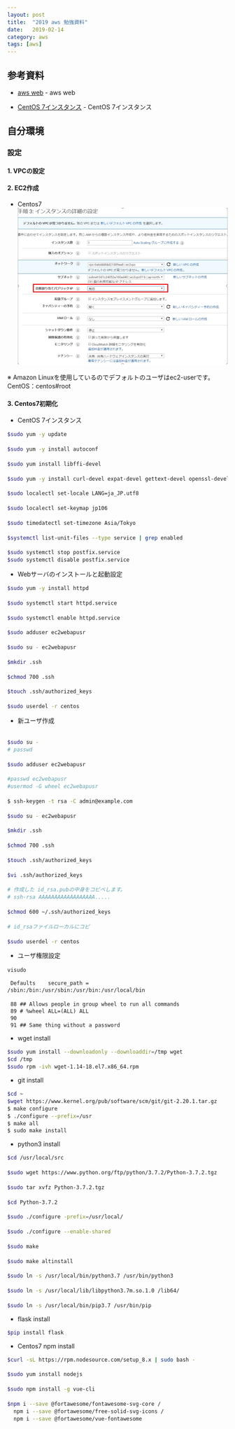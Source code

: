 ```yaml
---
layout: post
title:  "2019 aws 勉強資料"
date:   2019-02-14
category: aws
tags: [aws]
---
```


## 参考資料

- [aws web](https://aws.amazon.com/jp/) - aws web

- [CentOS 7インスタンス](https://dev.classmethod.jp/cloud/aws/centos7-initial-settings/) - CentOS 7インスタンス


## 自分環境





### 設定

#### 1. VPCの設定


#### 2. EC2作成
- Centos7
![EC2設定](https://raw.githubusercontent.com/meihaoGit/meihaoGit.github.io/master/assets/images/img/ec2setting.jpg)

※ Amazon Linuxを使用しているのでデフォルトのユーザはec2-userです。
       CentOS：centos#root
    
#### 3. Centos7初期化   

- CentOS 7インスタンス

```sh
$sudo yum -y update

$sudo yum -y install autoconf

$sudo yum install libffi-devel

$sudo yum -y install curl-devel expat-devel gettext-devel openssl-devel zlib-devel perl-ExtUtils-MakeMaker gcc

$sudo localectl set-locale LANG=ja_JP.utf8

$sudo localectl set-keymap jp106

$sudo timedatectl set-timezone Asia/Tokyo

$systemctl list-unit-files --type service | grep enabled

$sudo systemctl stop postfix.service
$sudo systemctl disable postfix.service
```

-  Webサーバのインストールと起動設定

```sh
$sudo yum -y install httpd

$sudo systemctl start httpd.service

$sudo systemctl enable httpd.service

$sudo adduser ec2webapusr

$sudo su - ec2webapusr

$mkdir .ssh

$chmod 700 .ssh

$touch .ssh/authorized_keys

$sudo userdel -r centos
```

-  新ユーザ作成

```sh

$sudo su -
# passwd

$sudo adduser ec2webapusr

#passwd ec2webapusr
#usermod -G wheel ec2webapusr

$ ssh-keygen -t rsa -C admin@example.com 

$sudo su - ec2webapusr

$mkdir .ssh

$chmod 700 .ssh

$touch .ssh/authorized_keys

$vi .ssh/authorized_keys

# 作成した id_rsa.pubの中身をコピペします。
# ssh-rsa AAAAAAAAAAAAAAAAAA.....

$chmod 600 ~/.ssh/authorized_keys

# id_rsaファイルローカルにコピ

$sudo userdel -r centos
```
-  ユーザ権限設定


`visudo`

~~~
 Defaults    secure_path = /sbin:/bin:/usr/sbin:/usr/bin:/usr/local/bin

 88 ## Allows people in group wheel to run all commands
 89 # %wheel ALL=(ALL) ALL
 90
 91 ## Same thing without a password
~~~

-  wget install

```sh
$sudo yum install --downloadonly --downloaddir=/tmp wget
$cd /tmp
$sudo rpm -ivh wget-1.14-18.el7.x86_64.rpm
```

- git install

```sh
$cd ~
$wget https://www.kernel.org/pub/software/scm/git/git-2.20.1.tar.gz
$ make configure
$ ./configure --prefix=/usr
$ make all
$ sudo make install
```

- python3 install

```sh
$cd /usr/local/src

$sudo wget https://www.python.org/ftp/python/3.7.2/Python-3.7.2.tgz

$sudo tar xvfz Python-3.7.2.tgz

$cd Python-3.7.2

$sudo ./configure -prefix=/usr/local/

$sudo ./configure --enable-shared

$sudo make

$sudo make altinstall

$sudo ln -s /usr/local/bin/python3.7 /usr/bin/python3

$sudo ln -s /usr/local/lib/libpython3.7m.so.1.0 /lib64/

$sudo ln -s /usr/local/bin/pip3.7 /usr/bin/pip
```

- flask install

```sh
$pip install flask
```

- Centos7 npm install

```sh
$curl -sL https://rpm.nodesource.com/setup_8.x | sudo bash -

$sudo yum install nodejs

$sudo npm install -g vue-cli

$npm i --save @fortawesome/fontawesome-svg-core /
  npm i --save @fortawesome/free-solid-svg-icons /
  npm i --save @fortawesome/vue-fontawesome
```
